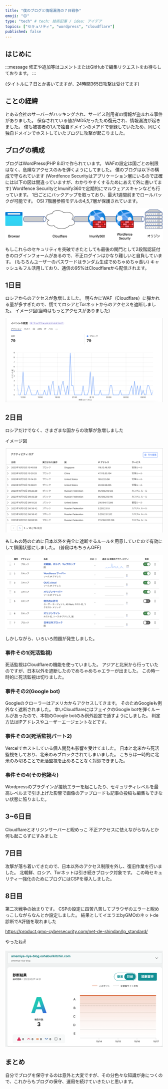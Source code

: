 ```yaml
---
title: "僕のブログと情報漏洩の７日戦争"
emoji: "😊"
type: "tech" # tech: 技術記事 / idea: アイデア
topics: ["セキュリティ", "wordpress", "cloudflare"]
published: false
---
```



## はじめに

:::message
修正や追加等はコメントまたはGitHubで編集リクエストをお待ちしております。
:::

(タイトルに７日とか書いてますが、24時間365日攻撃は受けてます)

## ことの経緯

とある会社のサーバーがハッキングされ、サービス利用者の情報が盗まれる事件がありました。
保存されている値がMD5だったため復元され、情報漏洩が起きました。
僕も被害者の1人で独自ドメインのメアドで登録していたため、同じく独自ドメインでホストしていたブログに攻撃が起こりました。

## ブログの構成

ブログはWordPress(PHP 8.0)で作られています。
WAFの設定は国ごとの制限はなく、危険なアクセスのみを弾くようにしてました。
僕のブログは以下の構成で守られています
(Wordfence Securityはアプリケーション層にいるので正確には以下の図は間違っていますが、わかりやすくするためにあえて外に書いてます)
Wordfence SecurityとImunify360で定期的にマルウェアスキャンなども行っています。
1日ごとにバックアップを取っており、最大1週間前までロールバックが可能です。
OSI 7階層参照モデルの4,5,7層が保護されています。

![](/images/30729d3017d2cc/waf.png)

もしこれらのセキュリティを突破できたとしても最後の関門として2段階認証付きのログインフォームがあるので、不正ログインはかなり難しいと自負しています。
(もちろんユーザーのパスワードはランダム生成でめちゃめちゃ長い)
キャッシュもフル活用しており、通信の95%はCloudflareから配信されます。

## 1日目

ロシアからのアクセスが急増しました。
明らかにWAF（Cloudflare）に弾かれる量が多すぎたので、慌ててロシアとTorネットからのアクセスを遮断しました。
イメージ図(当時はもっとアクセスがありました)

![](/images/30729d3017d2cc/day1.png)

## 2日目

ロシアだけでなく、さまざまな国からの攻撃が急増しました

イメージ図

![](/images/30729d3017d2cc/day2.png)

もしもの時のために日本以外を完全に遮断するルールを用意していたので有効にして鎖国状態にしました。
(普段はもちろんOFF)

![](/images/30729d3017d2cc/only_japan.png)

しかしながら、いろいろ問題が発生しました。

### 事件その1(死活監視)

死活監視はCloudflareの機能を使っていました。
アジアと北米から行っていたのですが、日本以外を遮断したのでめちゃめちゃエラーが出ました。
この時一時的に死活監視は切りました。

### 事件その2(Google bot)

Googleのクローラーはアメリカからアクセスしてきます。
そのためGoogleも例外なく遮断されました。
幸いCloudflareにはフェイクのGoogle botを弾くルールがあったので、本物のGoogle botのみ例外設定で通すようにしました。
判定方法はIPアドレスやユーザーエージェントなどです。

### 事件その3(死活監視パート2)

Vercelでホストしている個人開発も影響を受けてました。
日本と北米から死活監視をしており、北米のみブロックされてしまいました。
こちらは一時的に北米のみ切ることで死活監視を止めることなく対処できました。

### 事件その4(その他諸々)

Wordpressのプラグインが接続エラーを起こしたり、セキュリティレベルを最高レベルまで引き上げた影響で画像のアップロードも記事の投稿も編集もできない状態に陥りました。

## 3~6日目

Cloudflareとオリジンサーバーと睨めっこ
不正アクセスに怯えながらなんとか何も起こらずにすみました

## 7日目

攻撃が落ち着いてきたので、日本以外のアクセス制限を外し、復旧作業を行いました。
北朝鮮、ロシア、Torネットは引き続きブロック対象です。
この時セキュリティー強化のためにブログにはCSPを導入しました。

## 8日目

第二次戦争の始まりです。
CSPの設定に四苦八苦してブラウザのエラーと睨めっこしながらなんとか設定しました。
結果としてイエラエbyGMOのネットde診断でA評価を取れました

https://product.gmo-cybersecurity.com/net-de-shindan/lp_standard/

やったね✌️

![](/images/30729d3017d2cc/a.png)

## まとめ

自分でブログを保守するのは意外と大変ですが、その分色々な知識が身につくので、これからもブログの保守、運用を続けていきたいと思います。
